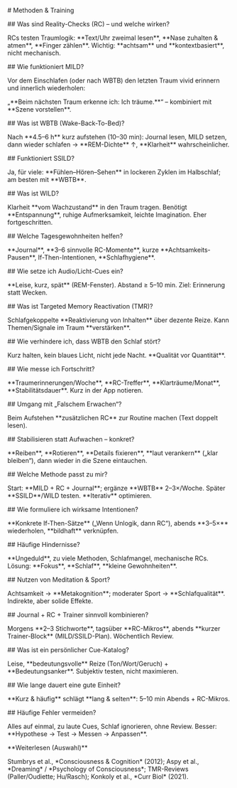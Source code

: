 \# Methoden \& Training



\## Was sind Reality-Checks (RC) – und welche wirken?

RCs testen Traumlogik: \*\*Text/Uhr zweimal lesen\*\*, \*\*Nase zuhalten \& atmen\*\*, \*\*Finger zählen\*\*. Wichtig: \*\*achtsam\*\* und \*\*kontextbasiert\*\*, nicht mechanisch.



\## Wie funktioniert MILD?

Vor dem Einschlafen (oder nach WBTB) den letzten Traum vivid erinnern und innerlich wiederholen:  

„\*\*Beim nächsten Traum erkenne ich: Ich träume.\*\*“ – kombiniert mit \*\*Szene vorstellen\*\*.



\## Was ist WBTB (Wake-Back-To-Bed)?

Nach \*\*4.5–6 h\*\* kurz aufstehen (10–30 min): Journal lesen, MILD setzen, dann wieder schlafen → \*\*REM-Dichte\*\* ↑, \*\*Klarheit\*\* wahrscheinlicher.



\## Funktioniert SSILD?

Ja, für viele: \*\*Fühlen–Hören–Sehen\*\* in lockeren Zyklen im Halbschlaf; am besten mit \*\*WBTB\*\*.



\## Was ist WILD?

Klarheit \*\*vom Wachzustand\*\* in den Traum tragen. Benötigt \*\*Entspannung\*\*, ruhige Aufmerksamkeit, leichte Imagination. Eher fortgeschritten.



\## Welche Tagesgewohnheiten helfen?

\*\*Journal\*\*, \*\*3–6 sinnvolle RC-Momente\*\*, kurze \*\*Achtsamkeits-Pausen\*\*, If-Then-Intentionen, \*\*Schlafhygiene\*\*.



\## Wie setze ich Audio/Licht-Cues ein?

\*\*Leise, kurz, spät\*\* (REM-Fenster). Abstand ≥ 5–10 min. Ziel: Erinnerung statt Wecken.



\## Was ist Targeted Memory Reactivation (TMR)?

Schlafgekoppelte \*\*Reaktivierung von Inhalten\*\* über dezente Reize. Kann Themen/Signale im Traum \*\*verstärken\*\*.



\## Wie verhindere ich, dass WBTB den Schlaf stört?

Kurz halten, kein blaues Licht, nicht jede Nacht. \*\*Qualität vor Quantität\*\*.



\## Wie messe ich Fortschritt?

\*\*Traumerinnerungen/Woche\*\*, \*\*RC-Treffer\*\*, \*\*Klarträume/Monat\*\*, \*\*Stabilitätsdauer\*\*. Kurz in der App notieren.



\## Umgang mit „Falschem Erwachen“?

Beim Aufstehen \*\*zusätzlichen RC\*\* zur Routine machen (Text doppelt lesen).



\## Stabilisieren statt Aufwachen – konkret?

\*\*Reiben\*\*, \*\*Rotieren\*\*, \*\*Details fixieren\*\*, \*\*laut verankern\*\* („klar bleiben“), dann wieder in die Szene eintauchen.



\## Welche Methode passt zu mir?

Start: \*\*MILD + RC + Journal\*\*; ergänze \*\*WBTB\*\* 2–3×/Woche. Später \*\*SSILD\*\*/WILD testen. \*\*Iterativ\*\* optimieren.



\## Wie formuliere ich wirksame Intentionen?

\*\*Konkrete If-Then-Sätze\*\* („Wenn Unlogik, dann RC“), abends \*\*3–5×\*\* wiederholen, \*\*bildhaft\*\* verknüpfen.



\## Häufige Hindernisse?

\*\*Ungeduld\*\*, zu viele Methoden, Schlafmangel, mechanische RCs. Lösung: \*\*Fokus\*\*, \*\*Schlaf\*\*, \*\*kleine Gewohnheiten\*\*.



\## Nutzen von Meditation \& Sport?

Achtsamkeit → \*\*Metakognition\*\*; moderater Sport → \*\*Schlafqualität\*\*. Indirekte, aber solide Effekte.



\## Journal + RC + Trainer sinnvoll kombinieren?

Morgens \*\*2–3 Stichworte\*\*, tagsüber \*\*RC-Mikros\*\*, abends \*\*kurzer Trainer-Block\*\* (MILD/SSILD-Plan). Wöchentlich Review.



\## Was ist ein persönlicher Cue-Katalog?

Leise, \*\*bedeutungsvolle\*\* Reize (Ton/Wort/Geruch) + \*\*Bedeutungsanker\*\*. Subjektiv testen, nicht maximieren.



\## Wie lange dauert eine gute Einheit?

\*\*Kurz \& häufig\*\* schlägt \*\*lang \& selten\*\*: 5–10 min Abends + RC-Mikros.



\## Häufige Fehler vermeiden?

Alles auf einmal, zu laute Cues, Schlaf ignorieren, ohne Review. Besser: \*\*Hypothese → Test → Messen → Anpassen\*\*.



\*\*Weiterlesen (Auswahl)\*\*  

Stumbrys et al., \*Consciousness \& Cognition\* (2012); Aspy et al., \*Dreaming\* / \*Psychology of Consciousness\*; TMR-Reviews (Paller/Oudiette; Hu/Rasch); Konkoly et al., \*Curr Biol\* (2021).



